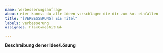 ```yaml
---
name: Verbesserungsanfrage
about: Hier kannst du alle Ideen vorschlagen die dir zum Bot einfallen
title: "[VERBESSERUNG] Ein Titel"
labels: verbesserung
assignees: FlexGamesGitHub

---
```


<!--
❗ Verbesserungsanfrage Hinweis
- Bitte nur umsetzbare Ideen
- Sollte die Anfrage auf/mit einem Problem basieren/zusammenhängen bitte auch einen Bug Report erstellen
- Bitte alles ausfüllen
-->

**Beschreibung deiner Idee/Lösung**
<!-- Eine klare Beschreibung was wann wie,... passieren soll -->

<!-- **Alternativen** -->
<!-- Falls nötig klar beschreiben & die Pfeile von "**Alternativen**" entfernen -->

<!-- **Zusätzlicher Kontext** -->
<!-- Falls nötig hier alles was noch nötig ist und noch nicht oben steht hier hinzufügen & die Pfeile von "**Zusätzlicher Kontext**" entfernen -->

